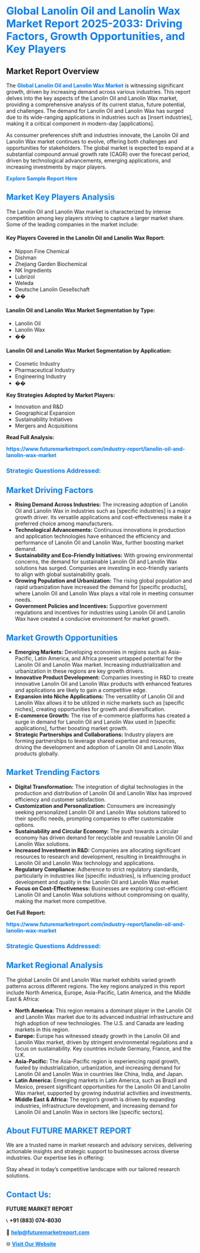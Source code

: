 <h1 style="color: #007BFF;">Global Lanolin Oil and Lanolin Wax Market Report 2025-2033: Driving Factors, Growth Opportunities, and Key Players</h1>

<section id="overview">
<h2>Market Report Overview</h2>
<p>The <a href="https://www.futuremarketreport.com/industry-report/lanolin-oil-and-lanolin-wax-market" style="color: #007BFF; text-decoration: none;"><strong>Global Lanolin Oil and Lanolin Wax Market</strong></a> is witnessing significant growth, driven by increasing demand across various industries. This report delves into the key aspects of the Lanolin Oil and Lanolin Wax market, providing a comprehensive analysis of its current status, future potential, and challenges. The demand for Lanolin Oil and Lanolin Wax has surged due to its wide-ranging applications in industries such as [insert industries], making it a critical component in modern-day [applications].</p>
<p>As consumer preferences shift and industries innovate, the Lanolin Oil and Lanolin Wax market continues to evolve, offering both challenges and opportunities for stakeholders. The global market is expected to expand at a substantial compound annual growth rate (CAGR) over the forecast period, driven by technological advancements, emerging applications, and increasing investments by major players.</p>
</section>

<section id="overview">
<p><a href="https://www.futuremarketreport.com/request-sample/reportId=118388" style="color: #007BFF; text-decoration: none;"><strong>Explore Sample Report Here</strong></a></p>
</section>

<section id="key-players">
<h2 style="color: #007BFF;">Market Key Players Analysis</h2>
<p>The Lanolin Oil and Lanolin Wax market is characterized by intense competition among key players striving to capture a larger market share. Some of the leading companies in the market include:</p>
<h4>Key Players Covered in the Lanolin Oil and Lanolin Wax Report:</h4>
<ul><li>Nippon Fine Chemical</li><li>Dishman</li><li>Zhejiang Garden Biochemical</li><li>NK Ingredients</li><li>Lubrizol</li><li>Weleda</li><li>Deutsche Lanolin Gesellschaft</li><li>��</li></ul>
<h4>Lanolin Oil and Lanolin Wax Market Segmentation by Type:</h4>
<ul><li>Lanolin Oil</li><li>Lanolin Wax</li><li>��</li></ul>

<h4>Lanolin Oil and Lanolin Wax Market Segmentation by Application:</h4>
<ul><li>Cosmetic Industry</li><li>Pharmaceutical Industry</li><li>Engineering Industry</li><li>��</li></ul>
<p><strong>Key Strategies Adopted by Market Players:</strong></p>
<ul>
<li>Innovation and R&D</li>
<li>Geographical Expansion</li>
<li>Sustainability Initiatives</li>
<li>Mergers and Acquisitions</li>
</ul>
</section>

<section>
<p><strong>Read Full Analysis: </strong></p><a href="https://www.futuremarketreport.com/industry-report/lanolin-oil-and-lanolin-wax-market" style="color: #007BFF; text-decoration: none;"><strong>https://www.futuremarketreport.com/industry-report/lanolin-oil-and-lanolin-wax-market</strong></a>
<h3 style="color: #007BFF;">Strategic Questions Addressed:</h3>
</section>

<section id="driving-factors">
<h2 style="color: #007BFF;">Market Driving Factors</h2>
<ul>
<li><strong>Rising Demand Across Industries:</strong> The increasing adoption of Lanolin Oil and Lanolin Wax in industries such as [specific industries] is a major growth driver. Its versatile applications and cost-effectiveness make it a preferred choice among manufacturers.</li>
<li><strong>Technological Advancements:</strong> Continuous innovations in production and application technologies have enhanced the efficiency and performance of Lanolin Oil and Lanolin Wax, further boosting market demand.</li>
<li><strong>Sustainability and Eco-Friendly Initiatives:</strong> With growing environmental concerns, the demand for sustainable Lanolin Oil and Lanolin Wax solutions has surged. Companies are investing in eco-friendly variants to align with global sustainability goals.</li>
<li><strong>Growing Population and Urbanization:</strong> The rising global population and rapid urbanization have increased the demand for [specific products], where Lanolin Oil and Lanolin Wax plays a vital role in meeting consumer needs.</li>
<li><strong>Government Policies and Incentives:</strong> Supportive government regulations and incentives for industries using Lanolin Oil and Lanolin Wax have created a conducive environment for market growth.</li>
</ul>
</section>

<section id="growth-opportunities">
<h2 style="color: #007BFF;">Market Growth Opportunities</h2>
<ul>
<li><strong>Emerging Markets:</strong> Developing economies in regions such as Asia-Pacific, Latin America, and Africa present untapped potential for the Lanolin Oil and Lanolin Wax market. Increasing industrialization and urbanization in these regions are key growth drivers.</li>
<li><strong>Innovative Product Development:</strong> Companies investing in R&D to create innovative Lanolin Oil and Lanolin Wax products with enhanced features and applications are likely to gain a competitive edge.</li>
<li><strong>Expansion into Niche Applications:</strong> The versatility of Lanolin Oil and Lanolin Wax allows it to be utilized in niche markets such as [specific niches], creating opportunities for growth and diversification.</li>
<li><strong>E-commerce Growth:</strong> The rise of e-commerce platforms has created a surge in demand for Lanolin Oil and Lanolin Wax used in [specific applications], further boosting market growth.</li>
<li><strong>Strategic Partnerships and Collaborations:</strong> Industry players are forming partnerships to leverage shared expertise and resources, driving the development and adoption of Lanolin Oil and Lanolin Wax products globally.</li>
</ul>
</section>

<section id="trending-factors">
<h2 style="color: #007BFF;">Market Trending Factors</h2>
<ul>
<li><strong>Digital Transformation:</strong> The integration of digital technologies in the production and distribution of Lanolin Oil and Lanolin Wax has improved efficiency and customer satisfaction.</li>
<li><strong>Customization and Personalization:</strong> Consumers are increasingly seeking personalized Lanolin Oil and Lanolin Wax solutions tailored to their specific needs, prompting companies to offer customizable options.</li>
<li><strong>Sustainability and Circular Economy:</strong> The push towards a circular economy has driven demand for recyclable and reusable Lanolin Oil and Lanolin Wax solutions.</li>
<li><strong>Increased Investment in R&D:</strong> Companies are allocating significant resources to research and development, resulting in breakthroughs in Lanolin Oil and Lanolin Wax technology and applications.</li>
<li><strong>Regulatory Compliance:</strong> Adherence to strict regulatory standards, particularly in industries like [specific industries], is influencing product development and quality in the Lanolin Oil and Lanolin Wax market.</li>
<li><strong>Focus on Cost-Effectiveness:</strong> Businesses are exploring cost-efficient Lanolin Oil and Lanolin Wax solutions without compromising on quality, making the market more competitive.</li>
</ul>
</section>

<section>
<p><strong>Get Full Report: </strong></p><a href="https://www.futuremarketreport.com/industry-report/lanolin-oil-and-lanolin-wax-market" style="color: #007BFF; text-decoration: none;"><strong>https://www.futuremarketreport.com/industry-report/lanolin-oil-and-lanolin-wax-market</strong></a>
<h3 style="color: #007BFF;">Strategic Questions Addressed:</h3>
</section>


<section id="regional-analysis">
<h2 style="color: #007BFF;">Market Regional Analysis</h2>
<p>The global Lanolin Oil and Lanolin Wax market exhibits varied growth patterns across different regions. The key regions analyzed in this report include North America, Europe, Asia-Pacific, Latin America, and the Middle East & Africa:</p>
<ul>
<li><strong>North America:</strong> This region remains a dominant player in the Lanolin Oil and Lanolin Wax market due to its advanced industrial infrastructure and high adoption of new technologies. The U.S. and Canada are leading markets in this region.</li>
<li><strong>Europe:</strong> Europe has witnessed steady growth in the Lanolin Oil and Lanolin Wax market, driven by stringent environmental regulations and a focus on sustainability. Key countries include Germany, France, and the U.K.</li>
<li><strong>Asia-Pacific:</strong> The Asia-Pacific region is experiencing rapid growth, fueled by industrialization, urbanization, and increasing demand for Lanolin Oil and Lanolin Wax in countries like China, India, and Japan.</li>
<li><strong>Latin America:</strong> Emerging markets in Latin America, such as Brazil and Mexico, present significant opportunities for the Lanolin Oil and Lanolin Wax market, supported by growing industrial activities and investments.</li>
<li><strong>Middle East & Africa:</strong> The region’s growth is driven by expanding industries, infrastructure development, and increasing demand for Lanolin Oil and Lanolin Wax in sectors like [specific sectors].</li>
</ul>
</section>

<footer>
<h2 style="color: #007BFF;">About FUTURE MARKET REPORT</h2>
<p>We are a trusted name in market research and advisory services, delivering actionable insights and strategic support to businesses across diverse industries. Our expertise lies in offering:</p>

<p>Stay ahead in today’s competitive landscape with our tailored research solutions.</p>

<h2 style="color: #007BFF;">Contact Us:</h2>
<p><strong>FUTURE MARKET REPORT</strong></p>
<p>📞 <strong>+91 (883) 074-8030</strong></p>
<p>📧 <strong><a href="mailto:help@futuremarketreport.com" style="color: #007BFF;">help@futuremarketreport.com</a></strong></p>
<p>🌐 <strong><a href="https://www.futuremarketreport.com/" style="color: #007BFF;">Visit Our Website</a></strong></p>
</footer>